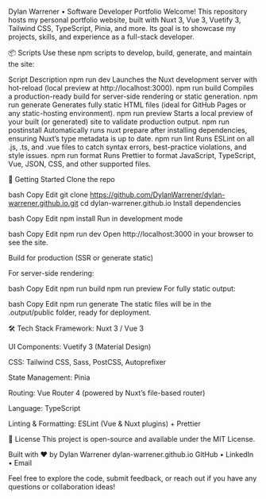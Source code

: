 Dylan Warrener • Software Developer Portfolio
Welcome! This repository hosts my personal portfolio website, built with Nuxt 3, Vue 3, Vuetify 3, Tailwind CSS, TypeScript, Pinia, and more. Its goal is to showcase my projects, skills, and experience as a full-stack developer.

📦 Scripts
Use these npm scripts to develop, build, generate, and maintain the site:

Script Description
npm run dev Launches the Nuxt development server with hot-reload (local preview at http://localhost:3000).
npm run build Compiles a production-ready build for server-side rendering or static generation.
npm run generate Generates fully static HTML files (ideal for GitHub Pages or any static-hosting environment).
npm run preview Starts a local preview of your built (or generated) site to validate production output.
npm run postinstall Automatically runs nuxt prepare after installing dependencies, ensuring Nuxt’s type metadata is up to date.
npm run lint Runs ESLint on all .js, .ts, and .vue files to catch syntax errors, best-practice violations, and style issues.
npm run format Runs Prettier to format JavaScript, TypeScript, Vue, JSON, CSS, and other supported files.

🚀 Getting Started
Clone the repo

bash
Copy
Edit
git clone https://github.com/DylanWarrener/dylan-warrener.github.io.git
cd dylan-warrener.github.io
Install dependencies

bash
Copy
Edit
npm install
Run in development mode

bash
Copy
Edit
npm run dev
Open http://localhost:3000 in your browser to see the site.

Build for production (SSR or generate static)

For server-side rendering:

bash
Copy
Edit
npm run build
npm run preview
For fully static output:

bash
Copy
Edit
npm run generate
The static files will be in the .output/public folder, ready for deployment.

🛠️ Tech Stack
Framework: Nuxt 3 / Vue 3

UI Components: Vuetify 3 (Material Design)

CSS: Tailwind CSS, Sass, PostCSS, Autoprefixer

State Management: Pinia

Routing: Vue Router 4 (powered by Nuxt’s file-based router)

Language: TypeScript

Linting & Formatting: ESLint (Vue & Nuxt plugins) + Prettier

📄 License
This project is open-source and available under the MIT License.

Built with ❤️ by Dylan Warrener
dylan-warrener.github.io
GitHub • LinkedIn • Email

Feel free to explore the code, submit feedback, or reach out if you have any questions or collaboration ideas!
